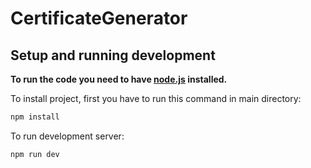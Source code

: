 # CertificateGenerator

## Setup and running development
**To run the code you need to have [node.js](https://nodejs.org/) installed.**

To install project, first you have to run this command in main directory:



```bash
npm install
```

To run development server:

```bash
npm run dev
```
